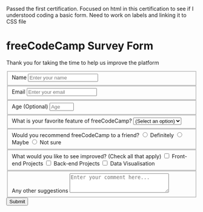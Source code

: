 Passed the first certification.  Focused on html in this certification to see if I understood coding a basic form.  Need to work on labels and linking it to CSS file


<!DOCTYPE html>
<html lang="en">
  <head>
    <meta charset="UTF-8">
    <title>Survey Form</title>
    <link rel="stylesheet" href="styles.css" />
  </head>
  <body>
    <h1 id="title">freeCodeCamp Survey Form</h1>
    <p id="description">Thank you for taking the time to help us improve the platform</p>
    <form id="survey-form">
      <fieldset>
      <label id="name-label">Name <input id="name" name="name" type="text" placeholder="Enter your name" required /></label>
      </fieldset>
      <fieldset>
      <label id="email-label">Email <input id="email" name="email" type="email" placeholder="Enter your email" required /></label>
      </fieldset>
      <fieldset>
      <label id="number-label">Age (Optional) <input id="number" type="number" min="5" max="120" placeholder="Age" >
      </fieldset>
      <fieldset>
      <label>What is your favorite feature of freeCodeCamp?
        <select id="dropdown">
          <option value="">(Select an option)</option>
          <option value="1">Challenges</option>
          <option value="2">Projects</option>
          <option value="3">Community</option>
          <option value="4">Open Source</option>
        </select>
      </label>
      </fieldset>
      <fieldset>
      <label> Would you recommend freeCodeCamp to a friend?
      <label><input id="Definitely" type="radio" name="group1" class="inline" value="Definitely" /> Definitely </label>
      <label><input id="Maybe" type="radio" name="group1" class="inline" value="Maybe" /> Maybe </label>
      <label><input id="Not sure" type="radio" name="group1" class="inline" value="Not sure" /> Not sure </label>
        </label>
        </fieldset>
      <fieldset>
      <label>What would you like to see improved? (Check all that apply)
      <label for="Front-end Projects"><input id="Front-end Projects" type="checkbox" name="Front-end Projects" class="inline" value="Front-end Projects" /> Front-end Projects </label>
      <label for="Back-end Projects"><input id="Back-end Projects" type="checkbox" name="Back-end Projects" class="inline" value="Back-end Projects" /> Back-end Projects </label>
      <label for="Data Visualisation"><input id="Data Visualisation" type="checkbox" name="Data Visualisation" class="inline" value="Data Visualisation" /> Data Visualisation </label>
      </label>
      </fieldset>
      <fieldset>
         <label>Any other suggestions
          <textarea id="suggestions" name="suggestions" rows="3" cols="30" placeholder="Enter your comment here..."></textarea>
        </label>
      </fieldset>
      <input id="submit" type="submit" value="Submit" />
    </form>
  </body>
</html>
